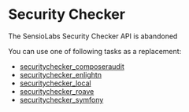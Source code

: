 # Security Checker

The SensioLabs Security Checker API is abandoned

You can use one of following tasks as a replacement:

- [securitychecker_composeraudit](securitychecker/composeraudit.md)
- [securitychecker_enlightn](securitychecker/enlightn.md)
- [securitychecker_local](securitychecker/local.md)
- [securitychecker_roave](securitychecker/roave.md)
- [securitychecker_symfony](securitychecker/symfony.md)
